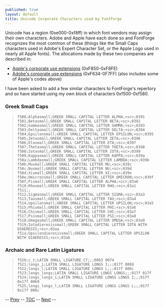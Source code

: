 ```yaml
---
published: true
layout: default
title: Unicode Corporate Characters used by FontForge
---
```



Unicode has a region (0xe000-0xf8ff) in which font vendors may assign
their own characters. Adobe and Apple have each done so and FontForge
recognizes the most common of these (things like the Small Caps
characters used in Adobe's Expert Character Set, or the Apple Logo used
in nearly all Apple fonts). The allocations made by these two companies
are described in:

-   [Apple's corporate use
    extensions](http://www.unicode.org/Public/MAPPINGS/VENDORS/APPLE/CORPCHAR.TXT)
    (0xF850-0xF8FE)
-   [Adobe's corporate use
    extensions](http://partners.adobe.com/asn/tech/type/corporateuse.txt)
    (0xF634-0F7FF) (also includes some of Apple's codes above)

I have been asked to add a few similar characters to FontForge's
repertory and so have started using my own block of characters
0xf500-0xf580.

### Greek Small Caps

>     f500;Alphasmall;GREEK SMALL CAPITAL LETTER ALPHA;<sc>;0391
>     f501;Betasmall;GREEK SMALL CAPITAL LETTER BETA;<sc>;0392
>     f502;Gammasmall;GREEK SMALL CAPITAL LETTER GAMMA;<sc>;0393
>     f503;Deltasmall;GREEK SMALL CAPITAL LETTER DELTA;<sc>;0394
>     f504;Epsilonsmall;GREEK SMALL CAPITAL LETTER EPSILON;<sc>;0395
>     f505;Zetasmall;GREEK SMALL CAPITAL LETTER ZETA;<sc>;0396
>     f506;Etasmall;GREEK SMALL CAPITAL LETTER ETA;<sc>;0397
>     f507;Thetasmall;GREEK SMALL CAPITAL LETTER THETA;<sc>;0398
>     f508;Iotasmall;GREEK SMALL CAPITAL LETTER IOTA;<sc>;0399
>     f509;Kappasmall;GREEK SMALL CAPITAL LETTER KAPPA;<sc>;039a
>     f50a;Lambdasmall;GREEK SMALL CAPITAL LETTER LAMBDA;<sc>;039b
>     f50b;Musmall;GREEK SMALL CAPITAL LETTER MU;<sc>;039c
>     f50c;Nusmall;GREEK SMALL CAPITAL LETTER NU;<sc>;039d
>     f50d;Xismall;GREEK SMALL CAPITAL LETTER XI;<sc>;039e
>     f50e;Omicronsmall;GREEK SMALL CAPITAL LETTER OMICRON;<sc>;039f
>     f50f;Pismall;GREEK SMALL CAPITAL LETTER ALPHA;<sc>;03a0
>     f510;Rhosmall;GREEK SMALL CAPITAL LETTER RHO;<sc>;03a1
>     f511;;
>     f512;Sigmasmall;GREEK SMALL CAPITAL LETTER SIGMA;<sc>;03a3
>     f513;Tausmall;GREEK SMALL CAPITAL LETTER TAU;<sc>;03a4
>     f514;Upsilonsmall;GREEK SMALL CAPITAL LETTER UPSILON;<sc>;03a5
>     f515;Phismall;GREEK SMALL CAPITAL LETTER PHI;<sc>;03a6
>     f516;Chismall;GREEK SMALL CAPITAL LETTER CHI;<sc>;03a7
>     f517;Psismall;GREEK SMALL CAPITAL LETTER PSI;<sc>;03a8
>     f518;Omegasmall;GREEK SMALL CAPITAL LETTER OMEGA;<sc>;03a9
>     f519;Iotadieresissmall;GREEK SMALL CAPITAL LETTER IOTA WITH DIAERESIS;<sc>;03aa
>     f51a;Upsilondieresissmall;GREEK SMALL CAPITAL LETTER UPSILON WITH DIAERESIS;<sc>;03ab

### Archaic and Rare Latin Ligatures

>     f520;c_t;LATIN SMALL LIGATURE CT;;;0063 0074
>     f521;longs_i;LATIN SMALL LIGATURE LONGS I;;;017f 0069
>     f522;longs_l;LATIN SMALL LIGATURE LONGS L;;;017f 006c
>     f523;longs_longs;LATIN SMALL LIGATURE LONGS LONGS;;;017f 017f
>     f524;longs_longs_i;LATIN SMALL LIGATURE LONGS LONGS I;;;017f 0x17f 0069
>     f525;longs_longs_l;LATIN SMALL LIGATURE LONGS LONGS L;;;017f 0x17f 006c

-- [Prev](../bezier/) -- [TOC](/en-US/tutorials/overview/) --
[Next](sfds/index.html) --
